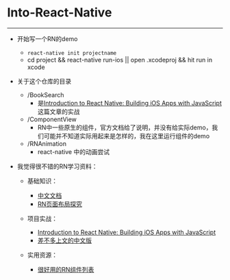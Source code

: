 # Into-React-Native
-------

- 开始写一个RN的demo

  -  ``` react-native init projectname ```
  - cd project &&  react-native run-ios || open .xcodeproj && hit run in xcode


- 关于这个仓库的目录

  - /BookSearch
    - 是[Introduction to React Native: Building iOS Apps with JavaScript](http://www.appcoda.com/react-native-introduction/)这篇文章的实战
  - /ComponentView
    - RN中一些原生的组件，官方文档给了说明，并没有给实际demo，我们可能并不知道实际用起来是怎样的，我在这里运行组件的demo
  - /RNAnimation
    - react-native 中的动画尝试


- 我觉得很不错的RN学习资料：

  - 基础知识：
    - [中文文档](http://wiki.jikexueyuan.com/project/react-native/tab-bar-ios.html)
    - [RN页面布局探究](http://segmentfault.com/a/1190000002658374)

  - 项目实战：

    - [Introduction to React Native: Building iOS Apps with JavaScript](http://www.appcoda.com/react-native-introduction/)
    - [差不多上文的中文版](http://zhuanlan.zhihu.com/FrontendMagazine/19996445)

  - 实用资源：

    - [很好用的RN组件列表](http://zhuanlan.zhihu.com/FrontendMagazine/19996445)

